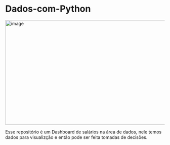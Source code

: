 # Dados-com-Python
<img width="690" height="330" alt="image" src="https://github.com/user-attachments/assets/801e1184-7a69-4f04-893a-bea56c499064" />

Esse repositório é um Dashboard de salários na área de dados, nele temos dados para visualizção e então pode ser feita tomadas de decisões.
